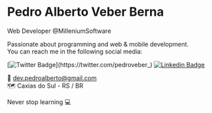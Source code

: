 # Pedro Alberto Veber Berna

Web Developer @MilleniumSoftware

Passionate about programming and web & mobile development.</br>
You can reach me in the following social media:</br>

[![Twitter Badge](https://img.shields.io/badge/-@pedroveber_-00875f?style=flat-square&labelColor=00875f&logo=twitter&logoColor=white&link=https://twitter.com/pedroveber_)](https://twitter.com/pedroveber_) 
[![Linkedin Badge](https://img.shields.io/badge/-Pedro%20Veber-00875f?style=flat-square&logo=Linkedin&logoColor=white&link=https://www.linkedin.com/in/pedro-alberto-veber-berna-a367551ba/)](https://www.linkedin.com/in/pedro-alberto-veber-berna-a367551ba/) </br>

📩 dev.pedroalberto@gmail.com </br>
🗺️ Caxias do Sul - RS / BR</br>

Never stop learning 💻
